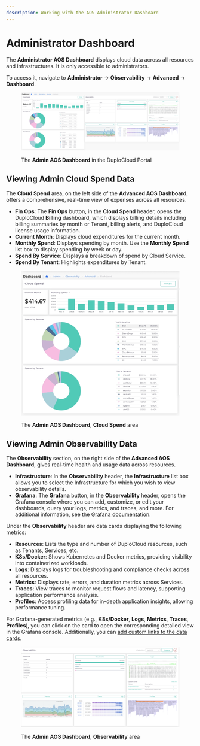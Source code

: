 ```yaml
---
description: Working with the AOS Administrator Dashboard
---
```


# Administrator Dashboard

The **Administrator AOS Dashboard** displays cloud data across all resources and infrastructures. It is only accessible to administrators.&#x20;

To access it, navigate to **Administrator** -> **Observability** -> **Advanced** -> **Dashboard**.

<figure><img src="../../../.gitbook/assets/Admin AOS Dash.png" alt=""><figcaption><p>The <strong>Admin AOS Dashboard</strong> in the DuploCloud Portal</p></figcaption></figure>

## Viewing Admin Cloud Spend Data

The **Cloud Spend** area, on the left side of the **Advanced AOS Dashboard**, offers a comprehensive, real-time view of expenses across all resources.&#x20;

* **Fin Ops**: The **Fin Ops** button, in the **Cloud Spend** header, opens the DuploCloud **Billing** dashboard, which displays billing details including billing summaries by month or Tenant, billing alerts, and DuploCloud license usage information.&#x20;
* **Current Month**: Displays cloud expenditures for the current month.
* **Monthly Spend**: Displays spending by month. Use the **Monthly Spend** list box to display spending by week or day.&#x20;
* **Spend By Service**: Displays a breakdown of spend by Cloud Service.
* **Spend By Tenant**: Highlights expenditures by Tenant.

<div align="left"><figure><img src="../../../.gitbook/assets/Advanced Cloud Spend.png" alt="" width="562"><figcaption><p>The <strong>Admin AOS Dashboard</strong>, <strong>Cloud Spend</strong> area</p></figcaption></figure></div>

## Viewing Admin Observability Data

The **Observability** section, on the right side of the **Advanced AOS Dashboard**, gives real-time health and usage data across resources.&#x20;

* **Infrastructure**: In the **Observability** header, the **Infrastructure** list box allows you to select the Infrastructure for which you wish to view observability details.&#x20;
* **Grafana**: The **Grafana** button, in the **Observability** header, opens the Grafana console where you can add, customize, or edit your dashboards, query your logs, metrics, and traces, and more. For additional information, see the [Grafana documentation](https://grafana.com/docs/grafana/latest/).&#x20;

Under the **Observability** header are data cards displaying the following metrics:

* **Resources**: Lists the type and number of DuploCloud resources, such as Tenants, Services, etc.&#x20;
* **K8s/Docker**: Shows Kubernetes and Docker metrics, providing visibility into containerized workloads.
* **Logs**: Displays logs for troubleshooting and compliance checks across all resources.
* **Metrics**: Displays rate, errors, and duration metrics across Services.
* **Traces**: View traces to monitor request flows and latency, supporting application performance analysis.
* **Profiles**: Access profiling data for in-depth application insights, allowing performance tuning.

For Grafana-generated metrics (e.g., **K8s/Docker**, **Logs**, **Metrics**, **Traces**, **Profiles**), you can click on the card to open the corresponding detailed view in the Grafana console. Additionally, you can [add custom links to the data cards](administrator-dashboard.md#adding-custom-links-to-aos-dashboards).&#x20;

<figure><img src="../../../.gitbook/assets/Admin Observability.png" alt=""><figcaption><p>The <strong>Admin AOS Dashboard</strong>, <strong>Observability</strong> area</p></figcaption></figure>
